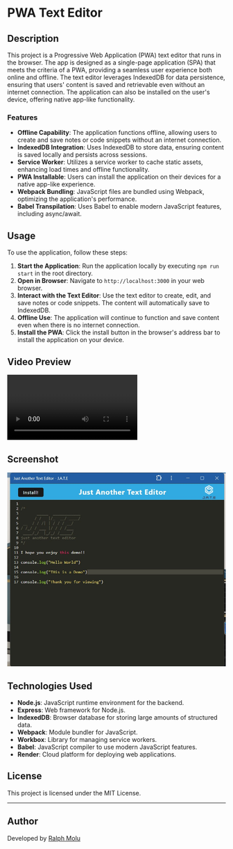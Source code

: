 # PWA Text Editor

## Description

This project is a Progressive Web Application (PWA) text editor that runs in the browser. The app is designed as a single-page application (SPA) that meets the criteria of a PWA, providing a seamless user experience both online and offline. The text editor leverages IndexedDB for data persistence, ensuring that users' content is saved and retrievable even without an internet connection. The application can also be installed on the user's device, offering native app-like functionality.

### Features

- **Offline Capability**: The application functions offline, allowing users to create and save notes or code snippets without an internet connection.
- **IndexedDB Integration**: Uses IndexedDB to store data, ensuring content is saved locally and persists across sessions.
- **Service Worker**: Utilizes a service worker to cache static assets, enhancing load times and offline functionality.
- **PWA Installable**: Users can install the application on their devices for a native app-like experience.
- **Webpack Bundling**: JavaScript files are bundled using Webpack, optimizing the application's performance.
- **Babel Transpilation**: Uses Babel to enable modern JavaScript features, including async/await.

## Usage

To use the application, follow these steps:

1. **Start the Application**: Run the application locally by executing `npm run start` in the root directory.
2. **Open in Browser**: Navigate to `http://localhost:3000` in your web browser.
3. **Interact with the Text Editor**: Use the text editor to create, edit, and save notes or code snippets. The content will automatically save to IndexedDB.
4. **Offline Use**: The application will continue to function and save content even when there is no internet connection.
5. **Install the PWA**: Click the install button in the browser's address bar to install the application on your device.


## Video Preview

![Video Preview](./client/src/images/PWATextEditor.mp4)

## Screenshot

![Screenshot of the PWA Text Editor](./client/src/images/AppScreenshot.jpg)

## Technologies Used

- **Node.js**: JavaScript runtime environment for the backend.
- **Express**: Web framework for Node.js.
- **IndexedDB**: Browser database for storing large amounts of structured data.
- **Webpack**: Module bundler for JavaScript.
- **Workbox**: Library for managing service workers.
- **Babel**: JavaScript compiler to use modern JavaScript features.
- **Render**: Cloud platform for deploying web applications.

## License

This project is licensed under the MIT License.

---

## Author

Developed by [Ralph Molu](www.linkedin.com/in/ralph-molu)

